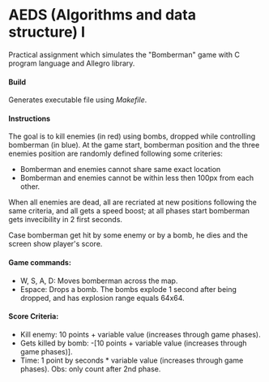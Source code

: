 # AEDS (Algorithms and data structure) I

Practical assignment which simulates the "Bomberman" game with C program language and Allegro library.

#### Build
Generates executable file using *Makefile*.

#### Instructions
The goal is to kill enemies (in red) using bombs, dropped while controlling bomberman (in blue). At the game start, bomberman position and the three enemies position are randomly defined following some criteries:
* Bomberman and enemies cannot share same exact location 
* Bomberman and enemies cannot be within less then 100px from each other.

When all enemies are dead, all are recriated at new positions following the same criteria, and all gets a speed boost; at all phases start bomberman gets invecibility in 2 first seconds.

Case bomberman get hit by some enemy or by a bomb, he dies and the screen show player's score.

#### Game commands:
* W, S, A, D: Moves bomberman across the map.
* Espace: Drops a bomb. The bombs explode 1 second after being dropped, and has explosion range equals 64x64.

#### Score Criteria:
* Kill enemy: 10 points + variable value (increases through game phases).
* Gets killed by bomb: -[10 points + variable value (increases through game phases)].
* Time: 1 point by seconds * variable value (increases through game phases). Obs: only count after 2nd phase.
